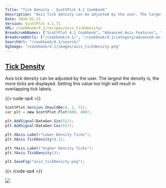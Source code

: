```yaml
---
Title: "Tick Density - ScottPlot 4.1 Cookbook"
Description: "Axis tick density can be adjusted by the user. The largest the density is, the more ticks are displayed. Setting this value too high will result in overlapping tick labels."
Date: 2024-01-21
Version: ScottPlot 4.1.71
URL: /cookbook/4.1/recipes/asis_tickdensity/
BreadcrumbNames: ["ScottPlot 4.1 Cookbook", "Advanced Axis Features", "Tick Density"]
BreadcrumbUrls: ["/cookbook/4.1/", "/cookbook/4.1/category/advanced-axis-features", "/cookbook/4.1/recipes/asis_tickdensity/"]
SearchUrl: "/cookbook/4.1/search/"
OgImage: "/cookbook/4.1/images/asis_tickdensity.png"
---
```


<h2><a id='tick-density' href='/cookbook/4.1/recipes/asis_tickdensity/'>Tick Density</a></h2>

Axis tick density can be adjusted by the user. The largest the density is, the more ticks are displayed. Setting this value too high will result in overlapping tick labels.

{{< code-sp4 >}}

```cs
ScottPlot.Version.ShouldBe(4, 1, 71);
var plt = new ScottPlot.Plot(600, 400);

plt.AddSignal(DataGen.Sin(51));
plt.AddSignal(DataGen.Cos(51));

plt.XAxis.Label("Lower Density Ticks");
plt.XAxis.TickDensity(0.2);

plt.YAxis.Label("Higher Density Ticks");
plt.YAxis.TickDensity(3);

plt.SaveFig("asis_tickDensity.png");
```

{{< /code-sp4 >}}

<img src='../../images/asis_tickdensity.png' class='d-block mx-auto my-5' />



